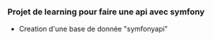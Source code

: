### Projet de learning pour faire une api avec symfony

- Creation d'une base de donnée "symfonyapi"
